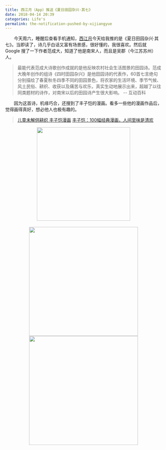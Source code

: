 ```yaml
---
title: 西江月（App）推送《夏日田园杂兴·其七》
date: 2018-04-14 20:39
categories: Life's
permalink: the-notification-pushed-by-xijiangyue
---
```


　　今天周六，睡醒后查看手机通知，[西江月](https://itunes.apple.com/cn/app/%E8%A5%BF%E6%B1%9F%E6%9C%88-%E9%81%87%E8%A7%81%E4%BC%A0%E7%BB%9F%E8%AF%97%E8%AF%8D%E4%B9%8B%E7%BE%8E/id1084924739?mt=8)今天给我推的是《夏日田园杂兴·其七》。当即读了，诗几乎白话又富有场景感，很好懂的，我很喜欢。然后就 Google 搜了一下作者范成大，知道了他是南宋人，而且是吴郡（今江苏苏州）人。

> 最能代表范成大诗歌创作成就的是他反映农村社会生活图景的田园诗。范成大晚年创作的组诗《四时田园杂兴》是他田园诗的代表作，60首七言绝句分别描绘了春夏秋冬四季不同的田园景色，将农家的生活环境、季节气候、风土民俗、耕织、收获以及痛苦与欢乐，真实生动地展示出来，超越了以往同类题材的诗作，对南宋以后的田园诗产生很大影响。 -- 互动百科

　　因为这首诗，机缘巧合，还搜到了丰子恺的漫画。看多一些他的漫画作品后，觉得画得真好，想必他人也极有趣的。

> [儿童未解供耕织 丰子恺漫画](http://blog.sina.com.cn/s/blog_a11bacab0101bkka.html)
 [丰子恺：100幅经典漫画，人间至味是清欢](http://www.sohu.com/a/217691662_528939)
 
 <!-- more -->
 
<div align=center>
<img src="https://ws1.sinaimg.cn/large/006tNc79gy1fqcii8jaauj30ku11276j.jpg" width="300">
</div>　　
<div align=center>
<img src="https://ws4.sinaimg.cn/large/006tNc79gy1fqcikqz7ywj30j60wndig.jpg" width="350">
</div>
<div align=center>
<img src="https://ws2.sinaimg.cn/large/006tNc79gy1fqcil4mbuhj30j60ph410.jpg" width="350">
</div>



